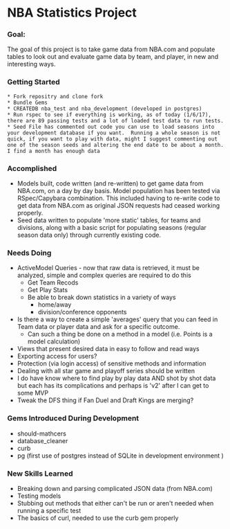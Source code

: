 # NBA Statistics Project

### Goal:

The goal of this project is to take game data from NBA.com and populate tables to look out and evaluate game data by team, and player, in new and interesting ways.  

### Getting Started

	* Fork repositry and clone fork
	* Bundle Gems
	* CREATEDB nba_test and nba_development (developed in postgres)
	* Run rspec to see if everything is working, as of today (1/6/17), there are 89 passing tests and a lot of loaded test data to run tests.
	* Seed File has commented out code you can use to load seasons into your development database if you want.  Running a whole season is not quick, if you want to play with data, might I suggest commenting out one of the season seeds and altering the end date to be about a month.  I find a month has enough data

### Accomplished

* Models built, code written (and re-written) to get game data from NBA.com, on a day by day basis.  Model population has been tested via RSpec/Capybara combination.  This included having to re-write code to get data from NBA.com as original JSON requests had ceased working properly.
* Seed data written to populate 'more static' tables, for teams and divisions, along with a basic script for populating seasons (regular season data only) through currently existing code. 

### Needs Doing

* ActiveModel Queries - now that raw data is retrieved, it must be analyzed, simple and complex queries are required to do this
	* Get Team Recods
	* Get Play Stats
	* Be able to break down statistics in a variety of ways
		* home/away
		* division/conference opponents
* Is there a way to create a simple 'averages' query that you can feed in Team data or player data and ask for a specific outcome.
	* Can such a thing be done on a method in a model (i.e. Points is a model calculation)
* Views that present desired data in easy to follow and read ways
* Exporting access for users? 
* Protection (via login access) of sensitive methods and information
* Dealing with all star game and playoff series should be written
* I do have know where to find play by play data AND shot by shot data but each has its complications and perhaps is 'v2' after I can get to some MVP
* Tweak the DFS thing if Fan Duel and Draft Kings are merging? 


### Gems Introduced During Development

* should-mathcers
* database_cleaner
* curb
* pg (first use of postgres instead of SQLite in development environment )

### New Skills Learned 

* Breaking down and parsing complicated JSON data (from NBA.com)
* Testing models 
* Stubbing out methods that either can't be run or aren't needed when running a specific test
* The basics of curl, needed to use the curb gem properly

